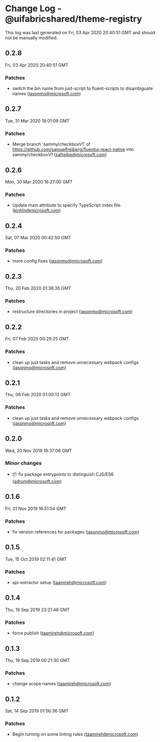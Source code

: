 # Change Log - @uifabricshared/theme-registry

This log was last generated on Fri, 03 Apr 2020 20:40:51 GMT and should not be manually modified.

## 0.2.8
Fri, 03 Apr 2020 20:40:51 GMT

### Patches

- switch the bin name from just-script to fluent-scripts to disambiguate names (jasonmo@microsoft.com)
## 0.2.7
Tue, 31 Mar 2020 18:01:09 GMT

### Patches

- Merge branch 'sammy/checkboxV1' of https://github.com/samuelfreiberg/fluentui-react-native into sammy/checkboxV1 (safreibe@microsoft.com)
## 0.2.6
Mon, 30 Mar 2020 16:27:00 GMT

### Patches

- Update main attribute to specify TypeScript index file. (kinhln@microsoft.com)
## 0.2.4
Sat, 07 Mar 2020 00:42:50 GMT

### Patches

- more config fixes (jasonmo@microsoft.com)
## 0.2.3
Thu, 20 Feb 2020 01:36:35 GMT

### Patches

- restructure directories in project (jasonmo@microsoft.com)
## 0.2.2
Fri, 07 Feb 2020 00:29:25 GMT

### Patches

- clean up just tasks and remove unnecessary webpack configs (jasonmo@microsoft.com)
## 0.2.1
Thu, 06 Feb 2020 01:00:13 GMT

### Patches

- clean up just tasks and remove unnecessary webpack configs (jasonmo@microsoft.com)
## 0.2.0
Wed, 20 Nov 2019 19:37:06 GMT

### Minor changes

- 📦 fix package entrypoints to distinguish CJS/ES6 (adrum@microsoft.com)
## 0.1.6
Fri, 01 Nov 2019 16:51:54 GMT

### Patches

- fix version references for packages (jasonmo@microsoft.com)
## 0.1.5
Tue, 15 Oct 2019 02:11:41 GMT

### Patches

- api-extractor setup (taamireh@microsoft.com)
## 0.1.4
Thu, 19 Sep 2019 23:21:48 GMT

### Patches

- force publish (taamireh@microsoft.com)
## 0.1.3
Thu, 19 Sep 2019 00:21:30 GMT

### Patches

- change scope names (taamireh@microsoft.com)
## 0.1.2
Sat, 14 Sep 2019 01:56:36 GMT

### Patches

- Begin turning on some linting rules (taamireh@microsoft.com)